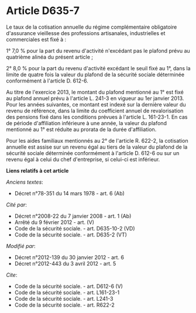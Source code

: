 # Article D635-7

Le taux de la cotisation annuelle du régime complémentaire obligatoire d'assurance vieillesse des professions artisanales,
industrielles et commerciales est fixé à : 

1° 7,0 % pour la part du revenu d'activité n'excédant pas le plafond prévu au quatrième alinéa du présent article ; 

2° 8,0 % pour la part du revenu d'activité excédant le seuil fixé au 1°, dans la limite de quatre fois la valeur du plafond
de la sécurité sociale déterminée conformément à l'article D. 612-6. 

Au titre de l'exercice 2013, le montant du plafond mentionné au 1° est fixé au plafond annuel prévu à l'article L. 241-3 en
vigueur au 1er janvier 2013. Pour les années suivantes, ce montant est indexé sur la dernière valeur du revenu de référence,
dans la limite du coefficient annuel de revalorisation des pensions fixé dans les conditions prévues à l'article L. 161-23-1.
En cas de période d'affiliation inférieure à une année, la valeur du plafond mentionné au 1° est réduite au prorata de la
durée d'affiliation. 

Pour les aides familiaux mentionnés au 2° de l'article R. 622-2, la cotisation annuelle est assise sur un revenu égal au
tiers de la valeur du plafond de la sécurité sociale déterminée conformément à l'article D. 612-6 ou sur un revenu égal à
celui du chef d'entreprise, si celui-ci est inférieur.

**Liens relatifs à cet article**

_Anciens textes_:

  - Décret n°78-351 du 14 mars 1978 - art. 6 (Ab)

_Cité par_:

  - Décret n°2008-22 du 7 janvier 2008 - art. 1 (Ab)
  - Arrêté du 9 février 2012 - art. (V)
  - Code de la sécurité sociale. - art. D635-10-2 (VD)
  - Code de la sécurité sociale. - art. D635-2 (VT)

_Modifié par_:

  - Décret n°2012-139 du 30 janvier 2012 - art. 6
  - Décret n°2012-443 du 3 avril 2012 - art. 5

_Cite_:

  - Code de la sécurité sociale. - art. D612-6 (V)
  - Code de la sécurité sociale. - art. L161-23-1
  - Code de la sécurité sociale. - art. L241-3
  - Code de la sécurité sociale. - art. R622-2
